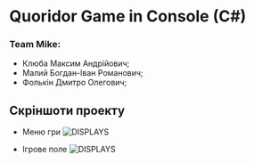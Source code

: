 # Quoridor Game in Console (C#)

### Team Mike:
* Клюба Максим Андрійович;
* Малий Богдан-Іван Романович;
* Фолькін Дмитро Олегович;

## Скріншоти проекту
- Меню гри
![DISPLAYS](https://github.com/MaxKliuba/QuoridorConsole/tree/master/img/img1.jpg)

- Ігрове поле
![DISPLAYS](https://github.com/MaxKliuba/QuoridorConsole/tree/master/img/img2.jpg)